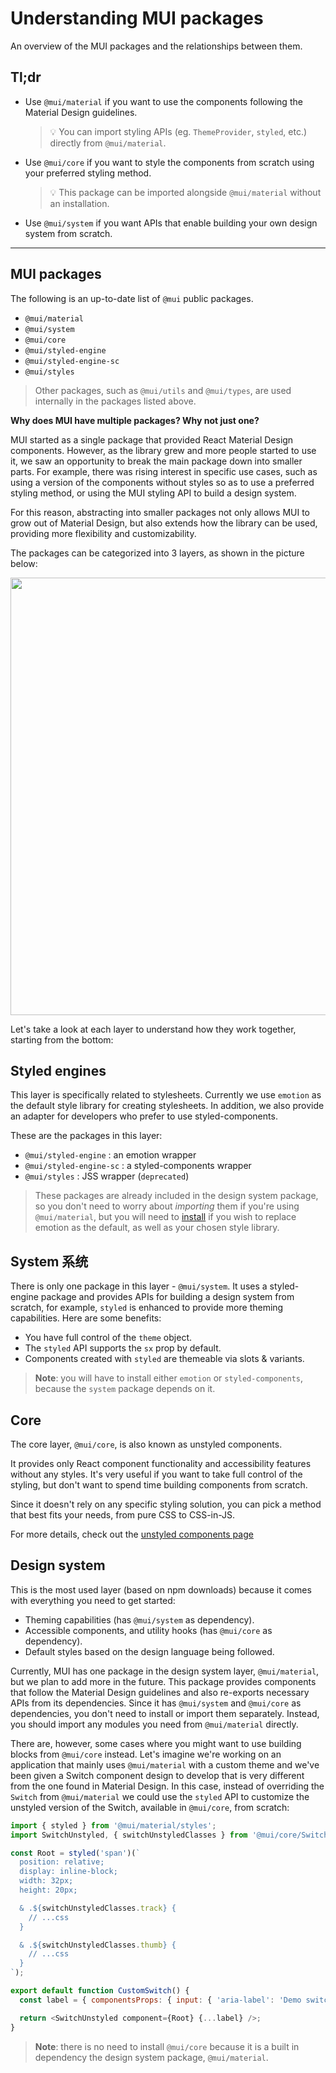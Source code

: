 # Understanding MUI packages

<p class="description">An overview of the MUI packages and the relationships between them.</p>

## Tl;dr

- Use `@mui/material` if you want to use the components following the Material Design guidelines.

  > 💡 You can import styling APIs (eg. `ThemeProvider`, `styled`, etc.) directly from `@mui/material`.
- Use `@mui/core` if you want to style the components from scratch using your preferred styling method.

  > 💡 This package can be imported alongside `@mui/material` without an installation.
- Use `@mui/system` if you want APIs that enable building your own design system from scratch.

---

## MUI packages

The following is an up-to-date list of `@mui` public packages.

- `@mui/material`
- `@mui/system`
- `@mui/core`
- `@mui/styled-engine`
- `@mui/styled-engine-sc`
- `@mui/styles`

> Other packages, such as `@mui/utils` and `@mui/types`, are used internally in the packages listed above.

**Why does MUI have multiple packages? Why not just one?**

MUI started as a single package that provided React Material Design components. However, as the library grew and more people started to use it, we saw an opportunity to break the main package down into smaller parts. For example, there was rising interest in specific use cases, such as using a version of the components without styles so as to use a preferred styling method, or using the MUI styling API to build a design system.

For this reason, abstracting into smaller packages not only allows MUI to grow out of Material Design, but also extends how the library can be used, providing more flexibility and customizability.

The packages can be categorized into 3 layers, as shown in the picture below:

<img src="/static/images/packages/mui-packages.png" style="width: 700px; max-width: 100%;" />

Let's take a look at each layer to understand how they work together, starting from the bottom:

## Styled engines

This layer is specifically related to stylesheets. Currently we use `emotion` as the default style library for creating stylesheets. In addition, we also provide an adapter for developers who prefer to use styled-components.

These are the packages in this layer:

- `@mui/styled-engine` : an emotion wrapper
- `@mui/styled-engine-sc` : a styled-components wrapper
- `@mui/styles` : JSS wrapper (`deprecated`)

> These packages are already included in the design system package, so you don't need to worry about _importing_ them if you're using `@mui/material`, but you will need to [install](code>@mui/styled-engine-sc</code) if you wish to replace emotion as the default, as well as your chosen style library.

## System 系统

There is only one package in this layer - `@mui/system`. It uses a styled-engine package and provides APIs for building a design system from scratch, for example, `styled` is enhanced to provide more theming capabilities. Here are some benefits:

- You have full control of the `theme` object.
- The `styled` API supports the `sx` prop by default.
- Components created with `styled` are themeable via slots & variants.

> **Note**: you will have to install either `emotion` or `styled-components`, because the `system` package depends on it.

## Core

The core layer, `@mui/core`, is also known as unstyled components.

It provides only React component functionality and accessibility features without any styles. It's very useful if you want to take full control of the styling, but don't want to spend time building components from scratch.

Since it doesn't rely on any specific styling solution, you can pick a method that best fits your needs, from pure CSS to CSS-in-JS.

For more details, check out the [unstyled components page](/customization/unstyled-components/)

## Design system

This is the most used layer (based on npm downloads) because it comes with everything you need to get started:

- Theming capabilities (has `@mui/system` as dependency).
- Accessible components, and utility hooks (has `@mui/core` as dependency).
- Default styles based on the design language being followed.

Currently, MUI has one package in the design system layer, `@mui/material`, but we plan to add more in the future. This package provides components that follow the Material Design guidelines and also re-exports necessary APIs from its dependencies. Since it has `@mui/system` and `@mui/core` as dependencies, you don't need to install or import them separately. Instead, you should import any modules you need from `@mui/material` directly.

There are, however, some cases where you might want to use building blocks from `@mui/core` instead. Let's imagine we're working on an application that mainly uses `@mui/material` with a custom theme and we've been given a Switch component design to develop that is very different from the one found in Material Design. In this case, instead of overriding the `Switch` from `@mui/material` we could use the `styled` API to customize the unstyled version of the Switch, available in `@mui/core`, from scratch:

```js
import { styled } from '@mui/material/styles';
import SwitchUnstyled, { switchUnstyledClasses } from '@mui/core/SwitchUnstyled';

const Root = styled('span')(`
  position: relative;
  display: inline-block;
  width: 32px;
  height: 20px;

  & .${switchUnstyledClasses.track} {
    // ...css
  }

  & .${switchUnstyledClasses.thumb} {
    // ...css
  }
`);

export default function CustomSwitch() {
  const label = { componentsProps: { input: { 'aria-label': 'Demo switch' } } };

  return <SwitchUnstyled component={Root} {...label} />;
}
```

> **Note**: there is no need to install `@mui/core` because it is a built in dependency the design system package, `@mui/material`.
